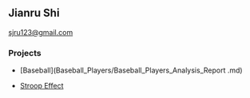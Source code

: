 ## Jianru Shi
<sjru123@gmail.com>

### Projects
- [Baseball](Baseball_Players/Baseball_Players_Analysis_Report .md)

- [Stroop Effect](Stroop_Effect/stroop.md)



